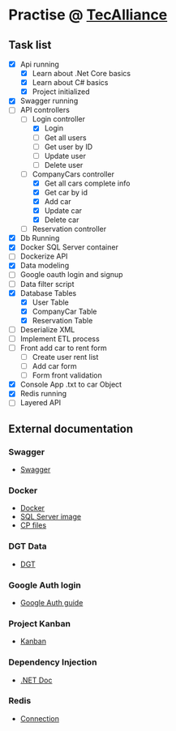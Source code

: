# Practise @ [TecAlliance](https://github.com/AleMedinaGarc/DotnetAPI-Practice)

## Task list

- [x] Api running
  - [x] Learn about .Net Core basics
  - [x] Learn about C# basics
  - [x] Project initialized
- [x] Swagger running
- [ ] API controllers
  - [ ] Login controller
    - [x] Login
    - [ ] Get all users
    - [ ] Get user by ID
    - [ ] Update user
    - [ ] Delete user
  - [ ] CompanyCars controller
    - [x] Get all cars complete info
    - [x] Get car by id
    - [x] Add car
    - [x] Update car
    - [x] Delete car
  - [ ] Reservation controller
- [x] Db Running
- [x] Docker SQL Server container
- [ ] Dockerize API
- [x] Data modeling
- [ ] Google oauth login and signup
- [ ] Data filter script
- [x] Database Tables
  - [x] User Table
  - [x] CompanyCar Table
  - [x] Reservation Table
- [ ] Deserialize XML
- [ ] Implement ETL process
- [ ] Front add car to rent form
  - [ ] Create user rent list
  - [ ] Add car form
  - [ ] Form front validation
- [X] Console App .txt to car Object
- [X] Redis running
- [ ] Layered API

## External documentation

### Swagger

- [Swagger](https://swagger.io/)

### Docker

- [Docker](https://www.docker.com/)
- [SQL Server image](https://docs.microsoft.com/en-us/sql/linux/quickstart-install-connect-docker?view=sql-server-ver15&pivots=cs1-bash)
- [CP files](https://stackoverflow.com/questions/22907231/how-to-copy-files-from-host-to-docker-container)

### DGT Data

- [DGT](https://dgt-microdata.s3.eu-central-1.amazonaws.com/)

### Google Auth login

- [Google Auth guide](https://medium.com/@danilrabizo/google-authentication-in-the-angular-application-e86df69be58a)

### Project Kanban

- [Kanban](https://github.com/AleMedinaGarc/DotnetAPI-Practice/projects/1)

### Dependency Injection

- [.NET Doc](https://docs.microsoft.com/en-us/aspnet/core/fundamentals/dependency-injection?view=aspnetcore-3.1)

### Redis

- [Connection](https://docs.redis.com/latest/rs/references/client_references/client_csharp/)
